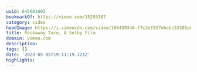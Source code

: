 ```yaml
---
uuid: 645601603
bookmarkOf: https://vimeo.com/15293107
category: video
headImage: https://i.vimeocdn.com/video/106439346-f7c2ef827ebcbc53385eef68579373ce28a9d69ea9dd00d3ccc22e0daf82840b-d_295x166
title: Rockaway Taco, A Selby Film
domain: vimeo.com
description:
tags: []
date: '2023-05-05T19:11:19.121Z'
highlights:
---
```



